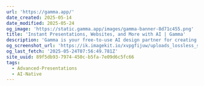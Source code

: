 ```yaml
---
url: 'https://gamma.app/'
date_created: 2025-05-14
date_modified: 2025-05-24
og_image: 'https://static.gamma.app/images/gamma-banner-8d71c455.png'
title: 'Instant Presentations, Websites, and More with AI | Gamma'
description: 'Gamma is your free-to-use AI design partner for creating effortless presentations, websites, and more. No coding or design skills required.'
og_screenshot_url: 'https://ik.imagekit.io/xvpgfijuw/uploads_lossless_screenshots_20250527_Gamma_og_screenshot.jpeg'
og_last_fetch: '2025-05-24T07:56:49.781Z'
site_uuid: 89f5db93-7974-450c-b5fa-7e09d6c5fc66
tags:
  - Advanced-Presentations
  - AI-Native
---
```


